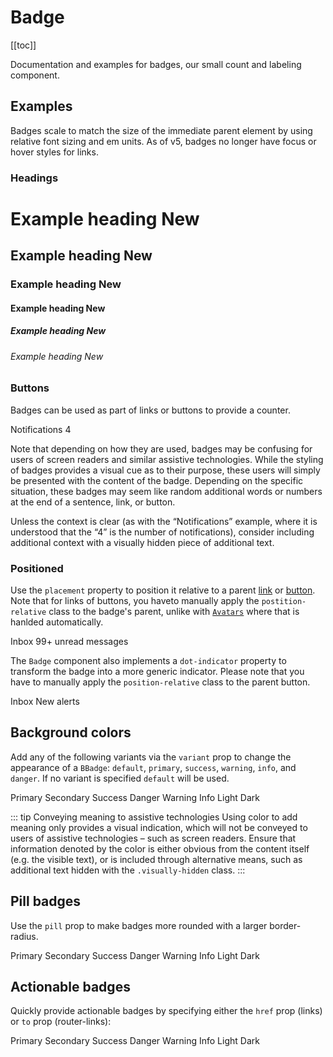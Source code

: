 # Badge

<ComponentSidebar>

[[toc]]

</ComponentSidebar>

<div class="lead mb-5">

Documentation and examples for badges, our small count and labeling component.

</div>

## Examples

Badges scale to match the size of the immediate parent element by using relative font sizing and em units. As of v5, badges no longer have focus or hover styles for links.

### Headings

<HighlightCard>
  <h1>Example heading <BBadge>New</BBadge></h1>
  <h2 class="border-0 pb-0">Example heading <BBadge>New</BBadge></h2>
  <h3>Example heading <BBadge>New</BBadge></h3>
  <h4>Example heading <BBadge>New</BBadge></h4>
  <h5>Example heading <BBadge>New</BBadge></h5>
  <h6>Example heading <BBadge>New</BBadge></h6>
  <template #html>

```vue-html
<h1>Example heading <BBadge>New</BBadge></h1>
<h2>Example heading <BBadge>New</BBadge></h2>
<h3>Example heading <BBadge>New</BBadge></h3>
<h4>Example heading <BBadge>New</BBadge></h4>
<h5>Example heading <BBadge>New</BBadge></h5>
<h6>Example heading <BBadge>New</BBadge></h6>
```

  </template>
</HighlightCard>

### Buttons

Badges can be used as part of links or buttons to provide a counter.

<HighlightCard>
  <BButton variant="primary">
    Notifications <BBadge variant="light">4</BBadge>
  </BButton>
  <template #html>

```vue-html
<BButton variant="primary">Notifications <BBadge variant="light">4</BBadge></BButton>
```

  </template>
</HighlightCard>

Note that depending on how they are used, badges may be confusing for users of screen readers and similar assistive technologies. While the styling of badges provides a visual cue as to their purpose, these users will simply be presented with the content of the badge. Depending on the specific situation, these badges may seem like random additional words or numbers at the end of a sentence, link, or button.

Unless the context is clear (as with the “Notifications” example, where it is understood that the “4” is the number of notifications), consider including additional context with a visually hidden piece of additional text.

### Positioned

Use the `placement` property to position it relative to a parent [link](/docs/components/link) or [button](/docs/components/link).
Note that for links of buttons, you haveto manually apply the `postition-relative` class to the badge's parent,
unlike with [`Avatars`](<(/docs/components/avatar)>) where that is hanlded automatically.

<HighlightCard>
  <BButton variant="primary" class="position-relative">
    Inbox
    <BBadge variant="danger" placement="top-end">
      99+
      <span class="visually-hidden">unread messages</span>
    </BBadge>
  </BButton>
  <template #html>

```vue-html
<BButton variant="primary" class="position-relative">
  Inbox
  <BBadge variant="danger" placement="top-end">
    99+
    <span class="visually-hidden">unread messages</span>
  </BBadge>
</BButton>
```

  </template>
</HighlightCard>

The `Badge` component also implements a `dot-indicator` property to transform the badge into
a more generic indicator. Please note that you have to manually apply the `position-relative`
class to the parent button.

<HighlightCard>
  <BButton variant="primary" class="position-relative">
    Inbox
    <BBadge variant="danger" dot-indicator>
      <span class="visually-hidden">New alerts</span>
    </BBadge>
  </BButton>
  <template #html>

```vue-html
<BButton variant="primary" class="position-relative">
  Inbox
  <BBadge variant="danger" dot-indicator>
    <span class="visually-hidden">New alerts</span>
  </BBadge>
</BButton>
```

  </template>
</HighlightCard>

## Background colors

Add any of the following variants via the `variant` prop to change the appearance of a `BBadge`: `default`, `primary`, `success`, `warning`, `info`, and `danger`. If no variant is specified `default` will be used.

<HighlightCard>
  <div class="d-flex mb-4" style="column-gap: 1%;">
    <BBadge variant="primary">Primary</BBadge>
    <BBadge variant="secondary">Secondary</BBadge>
    <BBadge variant="success">Success</BBadge>
    <BBadge variant="danger">Danger</BBadge>
    <BBadge variant="warning">Warning</BBadge>
    <BBadge variant="info">Info</BBadge>
    <BBadge variant="light">Light</BBadge>
    <BBadge variant="dark">Dark</BBadge>
  </div>
  <template #html>

```vue-html
<BBadge variant="primary">Primary</BBadge>
<BBadge variant="secondary">Secondary</BBadge>
<BBadge variant="success">Success</BBadge>
<BBadge variant="danger">Danger</BBadge>
<BBadge variant="warning">Warning</BBadge>
<BBadge variant="info">Info</BBadge>
<BBadge variant="light">Light</BBadge>
<BBadge variant="dark">Dark</BBadge>
```

  </template>
</HighlightCard>

::: tip Conveying meaning to assistive technologies
Using color to add meaning only provides a visual indication, which will not be conveyed to users of assistive technologies – such as screen readers. Ensure that information denoted by the color is either obvious from the content itself (e.g. the visible text), or is included through alternative means, such as additional text hidden with the `.visually-hidden` class.
:::

## Pill badges

Use the `pill` prop to make badges more rounded with a larger border-radius.

<HighlightCard>
  <div class="d-flex mb-4" style="column-gap: 1%;">
    <BBadge variant="primary" pill>Primary</BBadge>
    <BBadge variant="secondary" pill>Secondary</BBadge>
    <BBadge variant="success" pill>Success</BBadge>
    <BBadge variant="danger" pill>Danger</BBadge>
    <BBadge variant="warning" pill>Warning</BBadge>
    <BBadge variant="info" pill>Info</BBadge>
    <BBadge variant="light" pill>Light</BBadge>
    <BBadge variant="dark" pill>Dark</BBadge>
  </div>
  <template #html>

```vue-html
<BBadge variant="primary" pill>Primary</BBadge>
<BBadge variant="secondary" pill>Secondary</BBadge>
<BBadge variant="success" pill>Success</BBadge>
<BBadge variant="danger" pill>Danger</BBadge>
<BBadge variant="warning" pill>Warning</BBadge>
<BBadge variant="info" pill>Info</BBadge>
<BBadge variant="light" pill>Light</BBadge>
<BBadge variant="dark" pill>Dark</BBadge>
```

  </template>
</HighlightCard>

## Actionable badges

Quickly provide actionable badges by specifying either the `href` prop (links) or `to` prop (router-links):

<HighlightCard>
  <div class="d-flex mb-4" style="column-gap: 1%;">
    <BBadge href="#" variant="primary">Primary</BBadge>
    <BBadge href="#" variant="secondary">Secondary</BBadge>
    <BBadge href="#" variant="success">Success</BBadge>
    <BBadge href="#" variant="danger">Danger</BBadge>
    <BBadge href="#" variant="warning">Warning</BBadge>
    <BBadge href="#" variant="info">Info</BBadge>
    <BBadge href="#" variant="light">Light</BBadge>
    <BBadge href="#" variant="dark">Dark</BBadge>
  </div>
  <template #html>

```vue-html
<BBadge href="#" variant="primary">Primary</BBadge>
<BBadge href="#" variant="secondary">Secondary</BBadge>
<BBadge href="#" variant="success">Success</BBadge>
<BBadge href="#" variant="danger">Danger</BBadge>
<BBadge href="#" variant="warning">Warning</BBadge>
<BBadge href="#" variant="info">Info</BBadge>
<BBadge href="#" variant="light">Light</BBadge>
<BBadge href="#" variant="dark">Dark</BBadge>
```

  </template>
</HighlightCard>

<ComponentReference :data="data" />

<script setup lang="ts">
import {data} from '../../data/components/badge.data'
import {BButton, BBadge} from 'bootstrap-vue-next'
import ComponentReference from '../../components/ComponentReference.vue'
import ComponentSidebar from '../../components/ComponentSidebar.vue'
import HighlightCard from '../../components/HighlightCard.vue'
</script>
